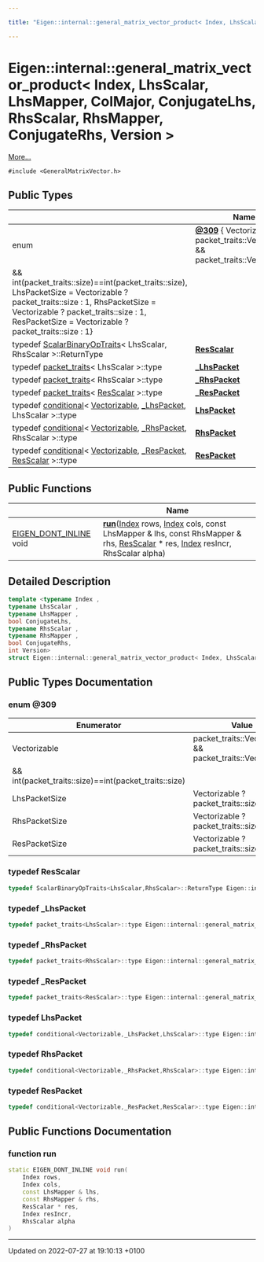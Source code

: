 ```yaml
---

title: "Eigen::internal::general_matrix_vector_product< Index, LhsScalar, LhsMapper, ColMajor, ConjugateLhs, RhsScalar, RhsMapper, ConjugateRhs, Version >"

---
```


# Eigen::internal::general_matrix_vector_product< Index, LhsScalar, LhsMapper, ColMajor, ConjugateLhs, RhsScalar, RhsMapper, ConjugateRhs, Version >



 [More...](#detailed-description)


`#include <GeneralMatrixVector.h>`

## Public Types

|                | Name           |
| -------------- | -------------- |
| enum| **[@309](http://example.org/classes/structeigen_1_1internal_1_1general__matrix__vector__product_3_01index_00_01lhsscalar_00_01lhsmap23a4ebb8ece8eb45befa2338aa575fde/#enum-@309)** { Vectorizable = packet_traits<LhsScalar>::Vectorizable && packet_traits<RhsScalar>::Vectorizable
              && int(packet_traits<LhsScalar>::size)==int(packet_traits<RhsScalar>::size), LhsPacketSize = Vectorizable ? packet_traits<LhsScalar>::size : 1, RhsPacketSize = Vectorizable ? packet_traits<RhsScalar>::size : 1, ResPacketSize = Vectorizable ? packet_traits<ResScalar>::size : 1} |
| typedef <a href="http://example.org/classes/structeigen_1_1scalarbinaryoptraits/">ScalarBinaryOpTraits</a>< LhsScalar, RhsScalar >::ReturnType | **[ResScalar](http://example.org/classes/structeigen_1_1internal_1_1general__matrix__vector__product_3_01index_00_01lhsscalar_00_01lhsmap23a4ebb8ece8eb45befa2338aa575fde/#typedef-resscalar)**  |
| typedef <a href="http://example.org/classes/structeigen_1_1internal_1_1packet__traits/">packet_traits</a>< LhsScalar >::type | **[_LhsPacket](http://example.org/classes/structeigen_1_1internal_1_1general__matrix__vector__product_3_01index_00_01lhsscalar_00_01lhsmap23a4ebb8ece8eb45befa2338aa575fde/#typedef--lhspacket)**  |
| typedef <a href="http://example.org/classes/structeigen_1_1internal_1_1packet__traits/">packet_traits</a>< RhsScalar >::type | **[_RhsPacket](http://example.org/classes/structeigen_1_1internal_1_1general__matrix__vector__product_3_01index_00_01lhsscalar_00_01lhsmap23a4ebb8ece8eb45befa2338aa575fde/#typedef--rhspacket)**  |
| typedef <a href="http://example.org/classes/structeigen_1_1internal_1_1packet__traits/">packet_traits</a>< <a href="http://example.org/classes/structeigen_1_1internal_1_1general__matrix__vector__product_3_01index_00_01lhsscalar_00_01lhsmap23a4ebb8ece8eb45befa2338aa575fde/#typedef-resscalar">ResScalar</a> >::type | **[_ResPacket](http://example.org/classes/structeigen_1_1internal_1_1general__matrix__vector__product_3_01index_00_01lhsscalar_00_01lhsmap23a4ebb8ece8eb45befa2338aa575fde/#typedef--respacket)**  |
| typedef <a href="http://example.org/classes/structeigen_1_1internal_1_1conditional/">conditional</a>< <a href="http://example.org/classes/structeigen_1_1internal_1_1general__matrix__vector__product_3_01index_00_01lhsscalar_00_01lhsmap23a4ebb8ece8eb45befa2338aa575fde/#enumvalue-vectorizable">Vectorizable</a>, <a href="http://example.org/classes/structeigen_1_1internal_1_1general__matrix__vector__product_3_01index_00_01lhsscalar_00_01lhsmap23a4ebb8ece8eb45befa2338aa575fde/#typedef--lhspacket">_LhsPacket</a>, LhsScalar >::type | **[LhsPacket](http://example.org/classes/structeigen_1_1internal_1_1general__matrix__vector__product_3_01index_00_01lhsscalar_00_01lhsmap23a4ebb8ece8eb45befa2338aa575fde/#typedef-lhspacket)**  |
| typedef <a href="http://example.org/classes/structeigen_1_1internal_1_1conditional/">conditional</a>< <a href="http://example.org/classes/structeigen_1_1internal_1_1general__matrix__vector__product_3_01index_00_01lhsscalar_00_01lhsmap23a4ebb8ece8eb45befa2338aa575fde/#enumvalue-vectorizable">Vectorizable</a>, <a href="http://example.org/classes/structeigen_1_1internal_1_1general__matrix__vector__product_3_01index_00_01lhsscalar_00_01lhsmap23a4ebb8ece8eb45befa2338aa575fde/#typedef--rhspacket">_RhsPacket</a>, RhsScalar >::type | **[RhsPacket](http://example.org/classes/structeigen_1_1internal_1_1general__matrix__vector__product_3_01index_00_01lhsscalar_00_01lhsmap23a4ebb8ece8eb45befa2338aa575fde/#typedef-rhspacket)**  |
| typedef <a href="http://example.org/classes/structeigen_1_1internal_1_1conditional/">conditional</a>< <a href="http://example.org/classes/structeigen_1_1internal_1_1general__matrix__vector__product_3_01index_00_01lhsscalar_00_01lhsmap23a4ebb8ece8eb45befa2338aa575fde/#enumvalue-vectorizable">Vectorizable</a>, <a href="http://example.org/classes/structeigen_1_1internal_1_1general__matrix__vector__product_3_01index_00_01lhsscalar_00_01lhsmap23a4ebb8ece8eb45befa2338aa575fde/#typedef--respacket">_ResPacket</a>, <a href="http://example.org/classes/structeigen_1_1internal_1_1general__matrix__vector__product_3_01index_00_01lhsscalar_00_01lhsmap23a4ebb8ece8eb45befa2338aa575fde/#typedef-resscalar">ResScalar</a> >::type | **[ResPacket](http://example.org/classes/structeigen_1_1internal_1_1general__matrix__vector__product_3_01index_00_01lhsscalar_00_01lhsmap23a4ebb8ece8eb45befa2338aa575fde/#typedef-respacket)**  |

## Public Functions

|                | Name           |
| -------------- | -------------- |
| <a href="http://example.org/files/macros_8h/#define-eigen-dont-inline">EIGEN_DONT_INLINE</a> void | **[run](http://example.org/classes/structeigen_1_1internal_1_1general__matrix__vector__product_3_01index_00_01lhsscalar_00_01lhsmap23a4ebb8ece8eb45befa2338aa575fde/#function-run)**(<a href="http://example.org/namespaces/namespaceeigen/#typedef-index">Index</a> rows, <a href="http://example.org/namespaces/namespaceeigen/#typedef-index">Index</a> cols, const LhsMapper & lhs, const RhsMapper & rhs, <a href="http://example.org/classes/structeigen_1_1internal_1_1general__matrix__vector__product_3_01index_00_01lhsscalar_00_01lhsmap23a4ebb8ece8eb45befa2338aa575fde/#typedef-resscalar">ResScalar</a> * res, <a href="http://example.org/namespaces/namespaceeigen/#typedef-index">Index</a> resIncr, RhsScalar alpha) |

## Detailed Description

```cpp
template <typename Index ,
typename LhsScalar ,
typename LhsMapper ,
bool ConjugateLhs,
typename RhsScalar ,
typename RhsMapper ,
bool ConjugateRhs,
int Version>
struct Eigen::internal::general_matrix_vector_product< Index, LhsScalar, LhsMapper, ColMajor, ConjugateLhs, RhsScalar, RhsMapper, ConjugateRhs, Version >;
```

## Public Types Documentation

### enum @309

| Enumerator | Value | Description |
| ---------- | ----- | ----------- |
| Vectorizable | packet_traits<LhsScalar>::Vectorizable && packet_traits<RhsScalar>::Vectorizable
              && int(packet_traits<LhsScalar>::size)==int(packet_traits<RhsScalar>::size)|   |
| LhsPacketSize | Vectorizable ? packet_traits<LhsScalar>::size : 1|   |
| RhsPacketSize | Vectorizable ? packet_traits<RhsScalar>::size : 1|   |
| ResPacketSize | Vectorizable ? packet_traits<ResScalar>::size : 1|   |




### typedef ResScalar

```cpp
typedef ScalarBinaryOpTraits<LhsScalar,RhsScalar>::ReturnType Eigen::internal::general_matrix_vector_product< Index, LhsScalar, LhsMapper, ColMajor, ConjugateLhs, RhsScalar, RhsMapper, ConjugateRhs, Version >::ResScalar;
```


### typedef _LhsPacket

```cpp
typedef packet_traits<LhsScalar>::type Eigen::internal::general_matrix_vector_product< Index, LhsScalar, LhsMapper, ColMajor, ConjugateLhs, RhsScalar, RhsMapper, ConjugateRhs, Version >::_LhsPacket;
```


### typedef _RhsPacket

```cpp
typedef packet_traits<RhsScalar>::type Eigen::internal::general_matrix_vector_product< Index, LhsScalar, LhsMapper, ColMajor, ConjugateLhs, RhsScalar, RhsMapper, ConjugateRhs, Version >::_RhsPacket;
```


### typedef _ResPacket

```cpp
typedef packet_traits<ResScalar>::type Eigen::internal::general_matrix_vector_product< Index, LhsScalar, LhsMapper, ColMajor, ConjugateLhs, RhsScalar, RhsMapper, ConjugateRhs, Version >::_ResPacket;
```


### typedef LhsPacket

```cpp
typedef conditional<Vectorizable,_LhsPacket,LhsScalar>::type Eigen::internal::general_matrix_vector_product< Index, LhsScalar, LhsMapper, ColMajor, ConjugateLhs, RhsScalar, RhsMapper, ConjugateRhs, Version >::LhsPacket;
```


### typedef RhsPacket

```cpp
typedef conditional<Vectorizable,_RhsPacket,RhsScalar>::type Eigen::internal::general_matrix_vector_product< Index, LhsScalar, LhsMapper, ColMajor, ConjugateLhs, RhsScalar, RhsMapper, ConjugateRhs, Version >::RhsPacket;
```


### typedef ResPacket

```cpp
typedef conditional<Vectorizable,_ResPacket,ResScalar>::type Eigen::internal::general_matrix_vector_product< Index, LhsScalar, LhsMapper, ColMajor, ConjugateLhs, RhsScalar, RhsMapper, ConjugateRhs, Version >::ResPacket;
```


## Public Functions Documentation

### function run

```cpp
static EIGEN_DONT_INLINE void run(
    Index rows,
    Index cols,
    const LhsMapper & lhs,
    const RhsMapper & rhs,
    ResScalar * res,
    Index resIncr,
    RhsScalar alpha
)
```


-------------------------------

Updated on 2022-07-27 at 19:10:13 +0100